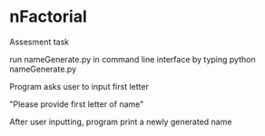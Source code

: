 # nFactorial
Assesment task

run nameGenerate.py in command line interface by typing 
python nameGenerate.py 

Program asks user to input first letter

"Please provide first letter of name"

After user inputting, program print a newly generated name 
